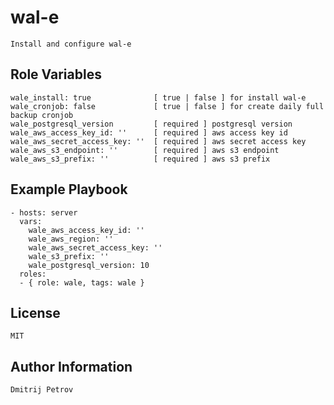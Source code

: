 wal-e
=========

    Install and configure wal-e


Role Variables
--------------

    wale_install: true              [ true | false ] for install wal-e
    wale_cronjob: false             [ true | false ] for create daily full backup cronjob
    wale_postgresql_version         [ required ] postgresql version
    wale_aws_access_key_id: ''      [ required ] aws access key id
    wale_aws_secret_access_key: ''  [ required ] aws secret access key 
    wale_aws_s3_endpoint: ''        [ required ] aws s3 endpoint
    wale_aws_s3_prefix: ''          [ required ] aws s3 prefix

Example Playbook
----------------

    - hosts: server
      vars:
        wale_aws_access_key_id: ''
        wale_aws_region: ''
        wale_aws_secret_access_key: ''
        wale_s3_prefix: ''
        wale_postgresql_version: 10
      roles:
      - { role: wale, tags: wale }

License
-------

    MIT

Author Information
------------------

    Dmitrij Petrov

